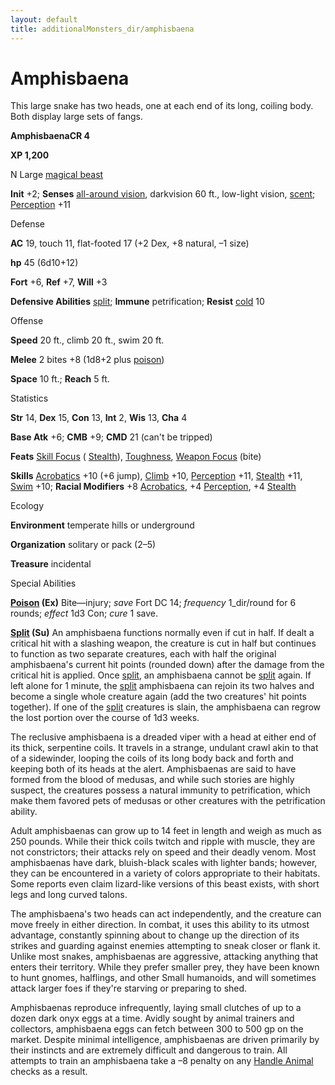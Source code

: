 ```yaml
---
layout: default
title: additionalMonsters_dir/amphisbaena
---
```

# Amphisbaena

This large snake has two heads, one at each end of its long, coiling body. Both display large sets of fangs.

**AmphisbaenaCR 4**

**XP 1,200**

N Large [magical beast](../monsters_dir/creatureTypes#_magical-beast)

**Init** +2; **Senses** [all-around vision](../monsters_dir/universalMonsterRules#_all-around-vision), darkvision 60 ft., low-light vision, [scent](../monsters_dir/universalMonsterRules#_scent); [Perception](../additionalMonsters_dir/../skills_dir/perception#_perception) +11

Defense

**AC** 19, touch 11, flat-footed 17 (+2 Dex, +8 natural, –1 size)

**hp** 45 (6d10+12)

**Fort** +6, **Ref** +7, **Will** +3

**Defensive Abilities** [split](../monsters_dir/universalMonsterRules#_split); **Immune** petrification; **Resist** [cold](../monsters_dir/creatureTypes#_cold-subtype) 10

Offense

**Speed** 20 ft., climb 20 ft., swim 20 ft.

**Melee** 2 bites +8 (1d8+2 plus [poison](../monsters_dir/universalMonsterRules#_poison-(ex-or-su)))

**Space** 10 ft.; **Reach** 5 ft.

Statistics

**Str** 14, **Dex** 15, **Con** 13, **Int** 2, **Wis** 13, **Cha** 4

**Base Atk** +6; **CMB** +9; **CMD** 21 (can't be tripped)

**Feats** [Skill Focus](../additionalMonsters_dir/../feats#_skill-focus) ( [Stealth](../additionalMonsters_dir/../skills_dir/stealth#_stealth)), [Toughness](../additionalMonsters_dir/../feats#_toughness), [Weapon Focus](../additionalMonsters_dir/../feats#_weapon-focus) (bite)

**Skills** [Acrobatics](../additionalMonsters_dir/../skills_dir/acrobatics#_acrobatics) +10 (+6 jump), [Climb](../additionalMonsters_dir/../skills_dir/climb#_climb) +10, [Perception](../additionalMonsters_dir/../skills_dir/perception#_perception) +11, [Stealth](../additionalMonsters_dir/../skills_dir/stealth#_stealth) +11, [Swim](../additionalMonsters_dir/../skills_dir/swim#_swim) +10; **Racial Modifiers** +8 [Acrobatics](../additionalMonsters_dir/../skills_dir/acrobatics#_acrobatics), +4 [Perception](../additionalMonsters_dir/../skills_dir/perception#_perception), +4 [Stealth](../additionalMonsters_dir/../skills_dir/stealth#_stealth)

Ecology

**Environment** temperate hills or underground

**Organization** solitary or pack (2–5)

**Treasure** incidental

Special Abilities

**[Poison](../monsters_dir/universalMonsterRules#_poison-(ex-or-su)) (Ex)** Bite—injury; _save_ Fort DC 14; _frequency_ 1_dir/round for 6 rounds; _effect_ 1d3 Con; _cure_ 1 save.

**[Split](../monsters_dir/universalMonsterRules#_split) (Su)** An amphisbaena functions normally even if cut in half. If dealt a critical hit with a slashing weapon, the creature is cut in half but continues to function as two separate creatures, each with half the original amphisbaena's current hit points (rounded down) after the damage from the critical hit is applied. Once [split](../monsters_dir/universalMonsterRules#_split), an amphisbaena cannot be [split](../monsters_dir/universalMonsterRules#_split) again. If left alone for 1 minute, the [split](../monsters_dir/universalMonsterRules#_split) amphisbaena can rejoin its two halves and become a single whole creature again (add the two creatures' hit points together). If one of the [split](../monsters_dir/universalMonsterRules#_split) creatures is slain, the amphisbaena can regrow the lost portion over the course of 1d3 weeks.

The reclusive amphisbaena is a dreaded viper with a head at either end of its thick, serpentine coils. It travels in a strange, undulant crawl akin to that of a sidewinder, looping the coils of its long body back and forth and keeping both of its heads at the alert. Amphisbaenas are said to have formed from the blood of medusas, and while such stories are highly suspect, the creatures possess a natural immunity to petrification, which make them favored pets of medusas or other creatures with the petrification ability.

Adult amphisbaenas can grow up to 14 feet in length and weigh as much as 250 pounds. While their thick coils twitch and ripple with muscle, they are not constrictors; their attacks rely on speed and their deadly venom. Most amphisbaenas have dark, bluish-black scales with lighter bands; however, they can be encountered in a variety of colors appropriate to their habitats. Some reports even claim lizard-like versions of this beast exists, with short legs and long curved talons.

The amphisbaena's two heads can act independently, and the creature can move freely in either direction. In combat, it uses this ability to its utmost advantage, constantly spinning about to change up the direction of its strikes and guarding against enemies attempting to sneak closer or flank it. Unlike most snakes, amphisbaenas are aggressive, attacking anything that enters their territory. While they prefer smaller prey, they have been known to hunt gnomes, halflings, and other Small humanoids, and will sometimes attack larger foes if they're starving or preparing to shed.

Amphisbaenas reproduce infrequently, laying small clutches of up to a dozen dark onyx eggs at a time. Avidly sought by animal trainers and collectors, amphisbaena eggs can fetch between 300 to 500 gp on the market. Despite minimal intelligence, amphisbaenas are driven primarily by their instincts and are extremely difficult and dangerous to train. All attempts to train an amphisbaena take a –8 penalty on any [Handle Animal](../additionalMonsters_dir/../skills_dir/handleAnimal#_handle-animal) checks as a result.

